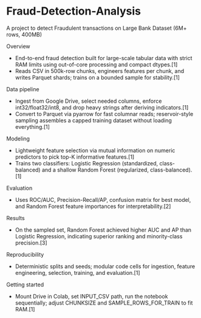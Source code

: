 # Fraud-Detection-Analysis
A project to detect Fraudulent transactions on Large Bank Dataset (6M+ rows, 400MB)

Overview
- End-to-end fraud detection built for large-scale tabular data with strict RAM limits using out-of-core processing and compact dtypes.[1]
- Reads CSV in 500k-row chunks, engineers features per chunk, and writes Parquet shards; trains on a bounded sample for stability.[1]

Data pipeline
- Ingest from Google Drive, select needed columns, enforce int32/float32/int8, and drop heavy strings after deriving indicators.[1]
- Convert to Parquet via pyarrow for fast columnar reads; reservoir-style sampling assembles a capped training dataset without loading everything.[1]

Modeling
- Lightweight feature selection via mutual information on numeric predictors to pick top-K informative features.[1]
- Trains two classifiers: Logistic Regression (standardized, class-balanced) and a shallow Random Forest (regularized, class-balanced).[1]

Evaluation
- Uses ROC/AUC, Precision-Recall/AP, confusion matrix for best model, and Random Forest feature importances for interpretability.[2]

Results
- On the sampled set, Random Forest achieved higher AUC and AP than Logistic Regression, indicating superior ranking and minority-class precision.[3]

Reproducibility
- Deterministic splits and seeds; modular code cells for ingestion, feature engineering, selection, training, and evaluation.[1]

Getting started
- Mount Drive in Colab, set INPUT_CSV path, run the notebook sequentially; adjust CHUNKSIZE and SAMPLE_ROWS_FOR_TRAIN to fit RAM.[1]

